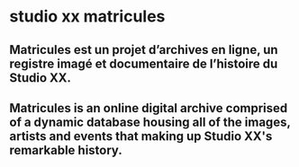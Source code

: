 # studio xx matricules 

## Matricules est un projet d’archives en ligne, un registre imagé et documentaire de l’histoire du Studio XX.

## Matricules is an online digital archive comprised of a dynamic database housing all of the images, artists and events that making up Studio XX's remarkable history.
